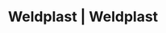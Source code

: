 ---
Link: "file:/Users/vinayakpatel/Downloads/www.weldplast.cz/eshop_products_compare/add/eshop-products-variant66"
product_name: "null"
product_id: "null"
title: "Weldplast | Weldplast"
product_desc: ""
product_specs: ""
product_downloads: ""
href: ""
accessories: ""
similar_products: ""
---